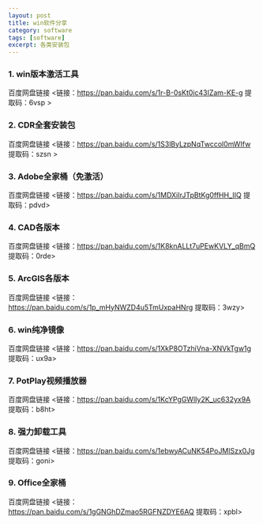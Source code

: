 ```yaml
---
layout: post
title: win软件分享
category: software
tags: [software]  
excerpt: 各类安装包
---
```




### 1. win版本激活工具

百度网盘链接 <链接：https://pan.baidu.com/s/1r-B-0sKt0ic43IZam-KE-g 
提取码：6vsp >
### 2. CDR全套安装包

百度网盘链接 <链接：https://pan.baidu.com/s/1S3lByLzpNqTwccol0mWIfw 
提取码：szsn >

### 3. Adobe全家桶（免激活）

百度网盘链接 <链接：https://pan.baidu.com/s/1MDXiIrJTpBtKg0ffHH_IIQ 
提取码：pdvd>

### 4. CAD各版本

百度网盘链接 <链接：https://pan.baidu.com/s/1K8knALLt7uPEwKVLY_qBmQ 
提取码：0rde>

### 5. ArcGIS各版本

百度网盘链接 <链接：https://pan.baidu.com/s/1p_mHyNWZD4u5TmUxpaHNrg 
提取码：3wzy>

### 6. win纯净镜像

百度网盘链接 <链接：https://pan.baidu.com/s/1XkP8OTzhiVna-XNVkTgw1g 
提取码：ux9a>

### 7. PotPlay视频播放器

百度网盘链接 <链接：https://pan.baidu.com/s/1KcYPgGWlIy2K_uc632yx9A 
提取码：b8ht>

### 8. 强力卸载工具

百度网盘链接 <链接：https://pan.baidu.com/s/1ebwyACuNK54PoJMlSzx0Jg 
提取码：goni>

### 9. Office全家桶

百度网盘链接 <链接：https://pan.baidu.com/s/1gGNGhDZmao5RGFNZDYE6AQ 
提取码：xpbl>

